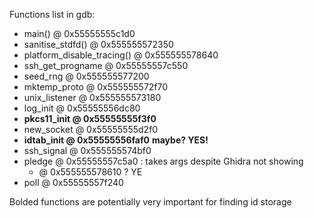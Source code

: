Functions list in gdb:
- main() @ 0x55555555c1d0
- sanitise_stdfd() @ 0x555555572350
- platform_disable_tracing() @ 0x555555578640
- ssh_get_progname @ 0x55555557c550
- seed_rng @ 0x555555577200
- mktemp_proto @ 0x555555572f70
- unix_listener @ 0x555555573180
- log_init @ 0x55555556dc80
- **pkcs11_init @ 0x55555555f3f0**
- new_socket @ 0x55555555d2f0
- **idtab_init @ 0x55555556faf0** **maybe? YES!**
- ssh_signal @ 0x555555574bf0
- pledge @ 0x55555557c5a0 : takes args despite Ghidra not showing
  - @ 0x555555578610 ? YE
- poll @ 0x55555557f240




Bolded functions are potentially very important for finding id storage